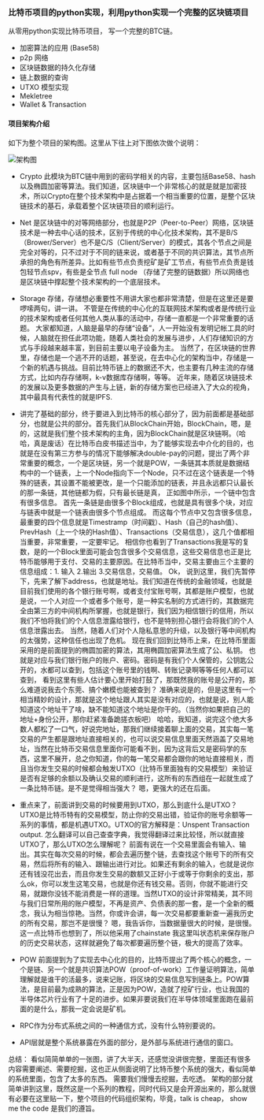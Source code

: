 ### 比特币项目的python实现，利用python实现一个完整的区块链项目

从零用python实现比特币项目， 写一个完整的BTC链。

- 加密算法的应用 (Base58)
- p2p 网络
- 区块链数据的持久化存储
- 链上数据的查询
- UTXO 模型实现
- Mekletree 
- Wallet & Transaction



#### 项目架构介绍

如下为整个项目的架构图。这里从下往上对下图依次做个说明：

![架构图](https://github.com/csunny/py-bitcoin/blob/master/docs/resource/img/py-bitcoin.jpeg)


- Crypto 此模块为BTC链中用到的密码学相关的内容，主要包括Base58、hash以及椭圆加密等算法。我们知道，区块链中一个非常核心的就是就是加密技术，所以Crypto在整个技术架构中是占据着一个相当重要的位置，是整个区块链技术的基石，承载着整个区块链项目的顺利运行。


- Net 是区块链中的对等网络部分，也就是P2P（Peer-to-Peer）网络，区块链技术是一种去中心话的技术，区别于传统的中心化技术架构，其不是B/S（Brower/Server）也不是C/S（Client/Server）的模式，其各个节点之间是完全对等的，只不过对于不同的链来说，或者基于不同的共识算法，其节点所承担的角色有所差异。比如有些节点负责挖矿是矿工节点，有些节点负责是钱包轻节点spv，有些是全节点 full node （存储了完整的链数据）所以网络也是区块链中撑起整个技术架构的一个底层技术。


- Storage 存储，存储想必重要性不用讲大家也都非常清楚，但是在这里还是要啰嗦两句，讲一讲。 不管是在传统的中心化的互联网技术架构或者是传统行业的技术架构或者任何其他人类从事的活动中，存储一直都是一个非常重要的话题。 大家都知道，人脑是最早的存储“设备”，人一开始没有发明记帐工具的时候，人脑就在担任此项功能，随着人类社会的发展与进步，人们存储知识的方式与手段越来越丰富，到目前主要以电子设备为主。 当然了，在区块链的世界里，存储也是一个逃不开的话题，甚至说，在去中心化的架构当中，存储是一个新的机遇与挑战。目前比特币链上的数据还不大，也主要有几种主流的存储方式，比如内存存储啊，k-v数据库存储啊，等等。 近年来，随着区块链技术的发展以及更多数据的产生与上链，新的存储方案也已经进入了大众的视角，其中最具有代表性的就是IPFS.  

- 讲完了基础的部分，终于要进入到比特币的核心部分了，因为前面都是基础部分，也就是公共的部分。首先我们从BlockChain开始，BlockChain，嗯，是的，这就是我们整个技术架构的主角，因为BlockChain就是区块链啊。（哈哈，真是废话）在比特币白皮书描述当中，为了能够实现去中介化的目的，也就是在没有第三方参与的情况下能够解决double-pay的问题，提出了两个非常重要的概念，一个是区块链，另一个就是POW，一条链其本质就是数据结构中的一个链表，上一个Node指向下一个Node，只不过在这个链表是一个特殊的链表，其设置不能被更改，是一个只能添加的链表，并且永远都只认最长的那一条链，其他链都为假，只有最长链是真， 正如图中所示，一个链中包含有很多信息。 首先一条链是由很多个Block组成，也就是具有很多个块，对应与链表中就是一个链表由很多个节点组成。 而这每个节点中又包含很多信息，最重要的四个信息就是Timestramp（时间戳）、Hash（自己的hash值）、PrevHash（上一个块的Hash值）、Transactions（交易信息），这几个值都相当重要，非常重要，一定要牢记。 相信你也看到了Transactions我是写的复数，是的一个Block里面可能会包含很多个交易信息，这些交易信息也正是比特币能够用于支付、交易的主要原因。在比特币当中，交易主要由三个主要的信息组成：1. 输入  2.输出  3.交易信息，交易值。  Ok， 说到这里，我们先暂停下，先来了解下address，也就是地址。我们知道在传统的金融领域，也就是目前我们使用的各个银行账号啊，或者支付宝账号啊，其都是账户模型，也就是说，一个人对应一个或者多个账号，是一种实名制的方式进行的，其数据完全由第三方的中间机构所掌握，也就是银行，我们因为相信银行的信用，所以我们不怕将我们的个人信息泄露给银行，也不是特别担心银行会将我们的个人信息泄露出去。 当然，随着人们对个人隐私意思的升级，以及银行等中间机构的太强势，这种信任也出现了危机。 现在我们回到比特币上来，在比特币里面采用的是前面提到的椭圆加密的算法，其用椭圆加密算法生成了公、私钥。 也就是对应与我们银行账户的账户、密码。密码是有我们个人保管的，公钥匙公开的，水都可以查到，包括这个账号里的钱啊、转账记录啊等等任何人都可以查到， 看到这里有些人估计要心里开始打鼓了，那既然我的账号是公开的，那么难道说我去个东莞、搞个嫩模也能被查到？ 准确来说是的，但是这里有一个相当精妙的设计，那就是这个地址跟人其实是没有对应的，也就是说，别人能知道这个地址干了啥，缺不能知道这个地址是你干的。（当然你如果把自己的地址+身份公开，那你赶紧准备跪搓衣板吧） 哈哈，我知道，说完这个绝大多数人都松了一口气，好说完地址，那我们继续接着聊上面的交易，其实每一笔交易的产生都是跟地址直接相关的，也可以说交易信息里面天然涵盖了交易地址，当然在比特币交易信息里面你可能看不到，因为这背后又是密码学的东西，这里不展开，总之你知道，你的每一笔交易都会跟你的地址直接相关，而且当你发生交易的时候都会触发UTXO（比特币里面独有的交易模型）来验证是否有足够的余额以及确认交易的顺利进行，这所有的东西组在一起就生成了一条比特币链。是不是觉得相当强大？ 嗯，更强大的还在后面。

- 重点来了，前面讲到交易的时候要用到UTXO，那么到底什么是UTXO？  UTXO是比特币特有的交易模型，防止你的交易出错，验证你的账号余额等一系列的事情，都是机遇UTXO。UTXO的官方解释是：Unspent Transaction output. 怎么翻译可以自己查查字典，我觉得翻译过来比较怪，所以就直接UTXO了，那么UTXO怎么理解呢？ 前面有说在一个交易里面会有输入、输出。其实在每次交易的时候，都会去遍历整个链，去查找这个账号下的所有交易，然后将所有的输入、跟输出进行对比。如果还有剩余的输入，也就是说你还有钱没花出去，而且你发生交易的数额又正好小于或等于你剩余的支出，那么ok，你可以发生这笔交易，也就是你还有钱交易。否则，你就不能进行交易，就跟你没钱不能消费是一样的道理。当然UTXO的设计非常精美，其不同与我们日常所用的账户模型，不再是资产、负债表的那一套，是一个全新的概念，我认为相当惊艳。当然，你或许会讲，每一次交易都要重新查一遍我历史的所有交易，那岂不是很慢？ 嗯，我告诉你，当数据量很大的时候，是很慢。这一点比特币也想到了，所以他采用了chainstate 我这里叫状态机来保存账户的历史交易状态，这样就避免了每次都要遍历整个链，极大的提高了效率。

- POW 前面提到为了实现去中心化的目的，比特币提出了两个核心的概念，一个是链、另一个就是共识算法POW（proof-of-work）工作量证明算法，简单理解就是谁干的活最多，说来记账，将区块的交易信息写到链条上。POW算法，是目前最为成熟的算法，正是因为POW，造就了挖矿行业，也让我国的半导体芯片行业有了十足的进步。如果非要说我们在半导体领域里面跑在最前面的是什么，那我一定会说是矿机。

- RPC作为分布式系统之间的一种通信方式，没有什么特别要说的。 

- API层就是整个系统暴露在外面的部分，是外部与系统进行通信的窗口。

总结： 看似简简单单的一张图，讲了大半天，还感觉没讲很完整，里面还有很多内容需要阐述、需要挖掘，这也正从侧面说明了比特币整个系统的强大，看似简单的系统里面，包含了太多的东西。 需要我们慢慢去挖掘，去吃透。 架构的部分就简单讲到这里，既然这是一个系列的教程，同时代码又是会开源出来的，那么就很有必要在这里贴一下，整个项目的代码组织架构，毕竟，talk is cheap， show me the code 是我们的遵旨。